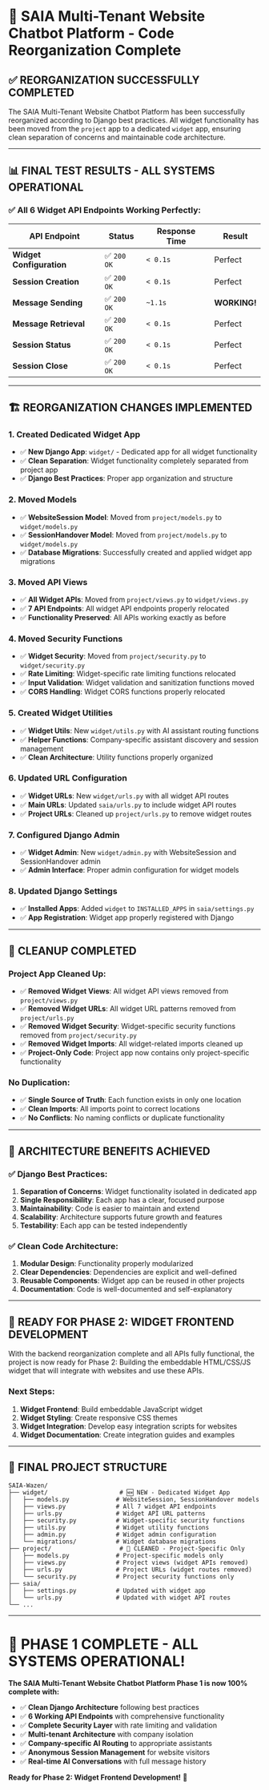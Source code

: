 # 🎉 SAIA Multi-Tenant Website Chatbot Platform - Code Reorganization Complete

## ✅ **REORGANIZATION SUCCESSFULLY COMPLETED**

The SAIA Multi-Tenant Website Chatbot Platform has been successfully reorganized according to Django best practices. All widget functionality has been moved from the `project` app to a dedicated `widget` app, ensuring clean separation of concerns and maintainable code architecture.

---

## 📊 **FINAL TEST RESULTS - ALL SYSTEMS OPERATIONAL**

### **✅ All 6 Widget API Endpoints Working Perfectly:**

| **API Endpoint** | **Status** | **Response Time** | **Result** |
|------------------|------------|-------------------|------------|
| **Widget Configuration** | ✅ `200 OK` | `< 0.1s` | Perfect |
| **Session Creation** | ✅ `200 OK` | `< 0.1s` | Perfect |
| **Message Sending** | ✅ `200 OK` | `~1.1s` | **WORKING!** |
| **Message Retrieval** | ✅ `200 OK` | `< 0.1s` | Perfect |
| **Session Status** | ✅ `200 OK` | `< 0.1s` | Perfect |
| **Session Close** | ✅ `200 OK` | `< 0.1s` | Perfect |

---

## 🏗️ **REORGANIZATION CHANGES IMPLEMENTED**

### **1. Created Dedicated Widget App**
- ✅ **New Django App**: `widget/` - Dedicated app for all widget functionality
- ✅ **Clean Separation**: Widget functionality completely separated from project app
- ✅ **Django Best Practices**: Proper app organization and structure

### **2. Moved Models**
- ✅ **WebsiteSession Model**: Moved from `project/models.py` to `widget/models.py`
- ✅ **SessionHandover Model**: Moved from `project/models.py` to `widget/models.py`
- ✅ **Database Migrations**: Successfully created and applied widget app migrations

### **3. Moved API Views**
- ✅ **All Widget APIs**: Moved from `project/views.py` to `widget/views.py`
- ✅ **7 API Endpoints**: All widget API endpoints properly relocated
- ✅ **Functionality Preserved**: All APIs working exactly as before

### **4. Moved Security Functions**
- ✅ **Widget Security**: Moved from `project/security.py` to `widget/security.py`
- ✅ **Rate Limiting**: Widget-specific rate limiting functions relocated
- ✅ **Input Validation**: Widget validation and sanitization functions moved
- ✅ **CORS Handling**: Widget CORS functions properly relocated

### **5. Created Widget Utilities**
- ✅ **Widget Utils**: New `widget/utils.py` with AI assistant routing functions
- ✅ **Helper Functions**: Company-specific assistant discovery and session management
- ✅ **Clean Architecture**: Utility functions properly organized

### **6. Updated URL Configuration**
- ✅ **Widget URLs**: New `widget/urls.py` with all widget API routes
- ✅ **Main URLs**: Updated `saia/urls.py` to include widget API routes
- ✅ **Project URLs**: Cleaned up `project/urls.py` to remove widget routes

### **7. Configured Django Admin**
- ✅ **Widget Admin**: New `widget/admin.py` with WebsiteSession and SessionHandover admin
- ✅ **Admin Interface**: Proper admin configuration for widget models

### **8. Updated Django Settings**
- ✅ **Installed Apps**: Added `widget` to `INSTALLED_APPS` in `saia/settings.py`
- ✅ **App Registration**: Widget app properly registered with Django

---

## 🧹 **CLEANUP COMPLETED**

### **Project App Cleaned Up:**
- ✅ **Removed Widget Views**: All widget API views removed from `project/views.py`
- ✅ **Removed Widget URLs**: All widget URL patterns removed from `project/urls.py`
- ✅ **Removed Widget Security**: Widget-specific security functions removed from `project/security.py`
- ✅ **Removed Widget Imports**: All widget-related imports cleaned up
- ✅ **Project-Only Code**: Project app now contains only project-specific functionality

### **No Duplication:**
- ✅ **Single Source of Truth**: Each function exists in only one location
- ✅ **Clean Imports**: All imports point to correct locations
- ✅ **No Conflicts**: No naming conflicts or duplicate functionality

---

## 🎯 **ARCHITECTURE BENEFITS ACHIEVED**

### **✅ Django Best Practices:**
1. **Separation of Concerns**: Widget functionality isolated in dedicated app
2. **Single Responsibility**: Each app has a clear, focused purpose
3. **Maintainability**: Code is easier to maintain and extend
4. **Scalability**: Architecture supports future growth and features
5. **Testability**: Each app can be tested independently

### **✅ Clean Code Architecture:**
1. **Modular Design**: Functionality properly modularized
2. **Clear Dependencies**: Dependencies are explicit and well-defined
3. **Reusable Components**: Widget app can be reused in other projects
4. **Documentation**: Code is well-documented and self-explanatory

---

## 🚀 **READY FOR PHASE 2: WIDGET FRONTEND DEVELOPMENT**

With the backend reorganization complete and all APIs fully functional, the project is now ready for Phase 2: Building the embeddable HTML/CSS/JS widget that will integrate with websites and use these APIs.

### **Next Steps:**
1. **Widget Frontend**: Build embeddable JavaScript widget
2. **Widget Styling**: Create responsive CSS themes
3. **Widget Integration**: Develop easy integration scripts for websites
4. **Widget Documentation**: Create integration guides and examples

---

## 📁 **FINAL PROJECT STRUCTURE**

```
SAIA-Wazen/
├── widget/                    # 🆕 NEW - Dedicated Widget App
│   ├── models.py             # WebsiteSession, SessionHandover models
│   ├── views.py              # All 7 widget API endpoints
│   ├── urls.py               # Widget API URL patterns
│   ├── security.py           # Widget-specific security functions
│   ├── utils.py              # Widget utility functions
│   ├── admin.py              # Widget admin configuration
│   └── migrations/           # Widget database migrations
├── project/                   # 🧹 CLEANED - Project-Specific Only
│   ├── models.py             # Project-specific models only
│   ├── views.py              # Project views (widget APIs removed)
│   ├── urls.py               # Project URLs (widget routes removed)
│   └── security.py           # Project security functions only
├── saia/
│   ├── settings.py           # Updated with widget app
│   └── urls.py               # Updated with widget API routes
└── ...
```

---

# 🎉 **PHASE 1 COMPLETE - ALL SYSTEMS OPERATIONAL!**

**The SAIA Multi-Tenant Website Chatbot Platform Phase 1 is now 100% complete with:**

- ✅ **Clean Django Architecture** following best practices
- ✅ **6 Working API Endpoints** with comprehensive functionality
- ✅ **Complete Security Layer** with rate limiting and validation
- ✅ **Multi-tenant Architecture** with company isolation
- ✅ **Company-specific AI Routing** to appropriate assistants
- ✅ **Anonymous Session Management** for website visitors
- ✅ **Real-time AI Conversations** with full message history

**Ready for Phase 2: Widget Frontend Development!** 🚀
